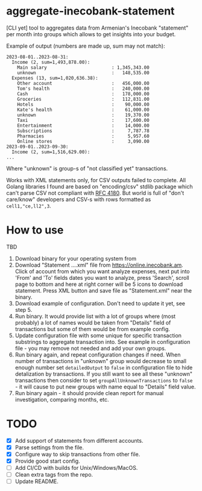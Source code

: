 # aggregate-inecobank-statement
[CLI yet] tool to aggregates data from Armenian's Inecobank "statement" per month
into groups which allows to get insights into your budget.

Example of output (numbers are made up, sum may not match):
```
2023-08-01..2023-08-31:
  Income (2, sum=1,493,878.00):
    Main salary                        : 1,345,343.00
    unknown                            :   148,535.00
  Expenses (13, sum=1,020,636.38):
    Other account                      :   456,000.00
    Tom's health                       :   240,000.00
    Cash                               :   178,000.00
    Groceries                          :   112,831.00
    Hotels                             :    90,000.00
    Kate's health                      :    61,000.00
    unknown                            :    19,370.00
    Taxi                               :    17,600.00
    Entertainment                      :    14,000.00
    Subscriptions                      :     7,787.78
    Pharmacies                         :     5,957.60
    Online stores                      :     3,090.00
2023-09-01..2023-09-30:
  Income (2, sum=1,516,629.00):
...
```
Where "unknown" is group-s of "not classified yet" transactions.

Works with XML statements only, for CSV outputs failed to complete.
All Golang libraries I found are based on "encoding/csv" stdlib package which can't
parse CSV not compliant with [RFC 4180](https://www.ietf.org/rfc/rfc4180.txt).
But world is full of "don't care/know" developers and CSV-s with rows formatted as `cell1,"ce,ll2",3`.

# How to use

TBD
1. Download binary for your operating system from
2. Download "Statement ....xml" file from https://online.inecobank.am.
   Click of account from which you want analyze expenses,
   next put into 'From' and 'To' fields dates you want to analyze,
   press 'Search', scroll page to bottom and here at right corner will be 5 icons to download statement.
   Press XML button and save file as "Statement.xml" near the binary.
3. Download example of configuration. Don't need to update it yet, see step 5.
4. Run binary. It would provide list with a lot of groups where (most probably)
   a lot of names would be taken from "Details" field of transactions but some of them
   would be from example config.
5. Update configuration file with some unique for specific transaction substrings to aggregate transaction into.
   See example in configuration file - you may remove not needed and add your own groups.
6. Run binary again, and repeat configuration changes if need.
   When number of transactions in "unknown" group would decrease to small enough number
   set `detailedOutput` to `false` in configuration file to hide detalization by transactions.
   If you still want to see all these "unknown" transactions then consider to set
   `groupAllUnknownTransactions` to `false` - it will cause to put new groups with name equal to "Details" field value.
7. Run binary again - it should provide clean report for manual investigation, comparing months, etc.

# TODO
- [x] Add support of statements from different accounts.
- [x] Parse settings from the file.
- [x] Configure way to skip transactions from other file.
- [x] Provide good start config.
- [ ] Add CI/CD with builds for Unix/Windows/MacOS.
- [ ] Clean extra tags from the repo.
- [ ] Update README.